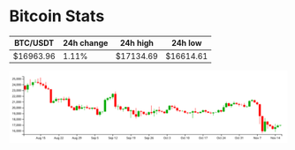 # Bitcoin Stats

BTC/USDT|24h change|24h high|24h low|
|---|---|---|---|
|$16963.96|1.11%|$17134.69|$16614.61|

<img src="./chart.svg">
